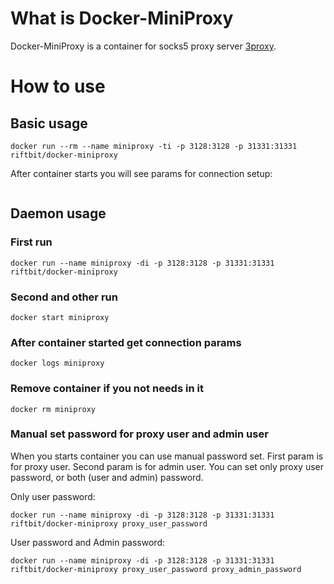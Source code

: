 # What is Docker-MiniProxy
Docker-MiniProxy is a container for socks5 proxy server [3proxy](http://www.3proxy.ru/).

# How to use

## Basic usage

```
docker run --rm --name miniproxy -ti -p 3128:3128 -p 31331:31331 riftbit/docker-miniproxy
```

After container starts you will see params for connection setup:

```

```

## Daemon usage

### First run

```
docker run --name miniproxy -di -p 3128:3128 -p 31331:31331 riftbit/docker-miniproxy
```

### Second and other run

```
docker start miniproxy
```

### After container started get connection params

```
docker logs miniproxy
```

### Remove container if you not needs in it

```
docker rm miniproxy
```

### Manual set password for proxy user and admin user
When you starts container you can use manual password set. 
First param is for proxy user.
Second param is for admin user.
You can set only proxy user password, or both (user and admin) password.

Only user password:
```
docker run --name miniproxy -di -p 3128:3128 -p 31331:31331 riftbit/docker-miniproxy proxy_user_password
```

User password and Admin password:

```
docker run --name miniproxy -di -p 3128:3128 -p 31331:31331 riftbit/docker-miniproxy proxy_user_password proxy_admin_password
```
